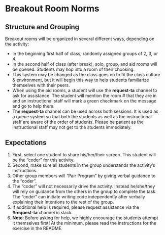 # Breakout Room Norms

## Structure and Grouping

Breakout rooms will be organized in several different ways, depending on the activity:

- In the beginning first half of class, randomly assigned groups of 2, 3, or 4.
- In the second half of class (after break), solo, group, and aid rooms will be opened. Students may hop into a room of their choosing.
- This system may be changed as the class goes on to fit the class culture & environment, but it will begin this way to help students familiarize themselves with their peers. 
- When using the aid rooms, a student will use the **request-ta** channel to ask for assistance. The student will mention the room # that they are in and an instructional staff will mark a green checkmark on the message and go to help them.
- The **request-ta** channel can be used across both sessions. It is used as a queue system so that both the students as well as the instructional staff are aware of the order of students. Please be patient as the instructional staff may not get to the students immediately.

## Expectations

1. First, select one student to share his/her/their screen. This student will be the “coder” for this activity.
2. Second, make sure all students in the group understands the activity’s instructions.
3. Other group members will “Pair Program” by giving verbal guidance to the “coder”.
4. The “coder” will not necessarily drive the activity. Instead he/she/they will rely on guidance from the others in the group to complete the task. The “coder” can initiate writing code independently after verbally explaining their intentions to the rest of the group.
5. If additional help is required, please request assistance via the **#request-ta** channel in slack.
6. **Note**: Before asking for help, we highly encourage the students attempt it themselves first! At the minimum, please read the instructions for the exercise in the README. 